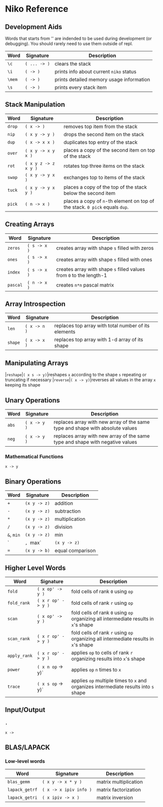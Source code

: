 # Niko Reference

## Development Aids

Words that starts from '\' are indended to be used during development
(or debugging). You should rarely need to use them outside of repl.

|Word|Signature|Description|
|---|---|---|
|`\c`|`( ... -> )`|clears the stack
|`\i`|`( -> )`|prints info about current `niko` status
|`\mem`|`( -> )`|prints detailed memory usage information
|`\s`|`( -> )`|prints every stack item


## Stack Manipulation

|Word|Signature|Description|
|---|---|---|
|`drop`|`( x -> )`|removes top item from the stack
|`nip`|`( x y -> y )`|drops the second item on the stack
|`dup`|`( x -> x x )`| duplicates top entry of the stack
| `over`|`( x y -> x y x )`|places a copy of the second item on top of the stack
|`rot`|`( x y z -> z x y )`|rotates top three items on the stack
|`swap`|`( x y -> y x )`|exchanges top to items of the stack
|`tuck`|`( x y -> y x y )`|places a copy of the top of the stack below the second item
|`pick`|`( n -> x )`| places a copy of `n`-th element on top of the stack. `0 pick` equals `dup`.

## Creating Arrays

|Word|Signature|Description|
|---|---|---|
|`zeros`|`( s -> x )`|creates array with shape `s` filled with zeros
|`ones`|`( s -> x )`|creates array with shape `s` filled with ones
|`index`|`( s -> x )`|creates array with shape `s` filled values from `0` to the length-1
|`pascal`|`( n -> x )`|creates `n*n` pascal matrix


## Array Introspection

|Word|Signature|Description|
|---|---|---|
|`len`|`( x -> n )`|replaces top array with total number of its elements
|`shape`|`( x -> x )`|replaces top array with 1-d array of its shape

## Manipulating Arrays

|`reshape`|`( x s -> y)`|reshapes `x` according to the shape `s` repeating or truncating if necessary
|`reverse`|`( x -> y)`|reverses all values in the array `x` keeping its shape

## Unary Operations

|Word|Signature|Description|
|---|---|---|
|`abs`|`( x -> y )`|replaces array with new array of the same type and shape with absolute values
|`neg`|`( x -> y )`|replaces array with new array of the same type and shape with negative values


### Mathematical Functions

`x -> y`

## Binary Operations

|Word|Signature|Description|
|---|---|---|
|`+`|`(x y -> z)`| addition
|`-`|`(x y -> z)`| subtraction
|`*`|`(x y -> z)`| multiplication
|`/`|`(x y -> z)`| division
|`&`, `min`|`(x y -> z)`| min
|`|`, `max` |`(x y -> z)`| max
|`=`|`(x y -> b)`| equal comparison

## Higher Level Words

|Word|Signature|Description|
|---|---|---|
|`fold`|`( x op' -> y )`| fold cells of rank `0` using `op`
|`fold_rank`|`( x r op' -> y )`| fold cells of rank `r` using `op`
|`scan`|`( x op' -> y )`| fold cells of rank `0` using `op` organizing all intermediate results in `x`'s shape
|`scan_rank`|`( x r op' -> y )`| fold cells of rank `r` using `op` organizing all intermediate results in `x`'s shape
|`apply_rank`|`( x r op' -> y )`| applies `op` to cells of rank `r` organizing results into `x`'s shape
|`power`|`( x n op` -> y)`|applies `op` `n` times to `x`
|`trace`|`( x s op` -> y)`|applies `op` multiple times to `x` and organizes intermediate results into `s` shape

## Input/Output

### `.`

`x ->`

## BLAS/LAPACK

### Low-level words

|Word|Signature|Description|
|---|---|---|
|`blas_gemm`|`( x y -> x * y )`|matrix multiplication
|`lapack_getrf`|`( x -> x ipiv info )`|matrix factorization
|`lapack_getri`|`( x ipiv -> x )`|matrix inversion
